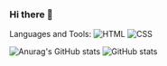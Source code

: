 ### Hi there 👋

Languages and Tools:
![HTML](https://img.shields.io/badge/HTML5-0B0A0C?style=for-the-badge&logo=html5&logoColor=white)
![CSS](https://img.shields.io/badge/CSS3-0B0A0C?style=for-the-badge&logo=css3&logoColor=white)

![Anurag's GitHub stats](https://github-readme-stats.vercel.app/api?username=aanddi)
![GitHub stats](https://github-readme-stats.vercel.app/api?username=aanddi&theme=dark&show_icons=true)
